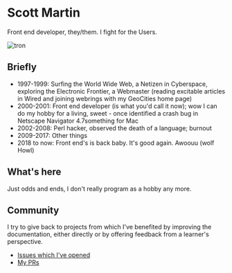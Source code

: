 # Scott Martin

Front end developer, they/them. I fight for the Users.

![tron](https://github.com/scottdotjs/scottdotjs/assets/32358661/276ce590-6dc7-4ea9-aa87-ee4ca668c225)

## Briefly

- 1997-1999: Surfing the World Wide Web, a Netizen in Cyberspace, exploring the Electronic Frontier, a Webmaster (reading excitable articles in Wired and joining webrings with my GeoCities home page)
- 2000-2001: Front end developer (is what you'd call it now); wow I can do my hobby for a living, sweet - once identified a crash bug in Netscape Navigator 4.7something for Mac
- 2002-2008: Perl hacker, observed the death of a language; burnout
- 2009-2017: Other things
- 2018 to now: Front end's is back baby. It's good again. Awoouu (wolf Howl)

## What's here

Just odds and ends, I don't really program as a hobby any more.

## Community

I try to give back to projects from which I've benefited by improving the documentation, either directly or by offering feedback from a learner's perspective. 

* [Issues which I've opened](https://github.com/search?q=author%3Ascottdotjs+is%3Aissue&type=issues&s=created&o=desc)
* [My PRs](https://github.com/search?q=author%3Ascottdotjs&type=pullrequests&s=created&o=desc)
